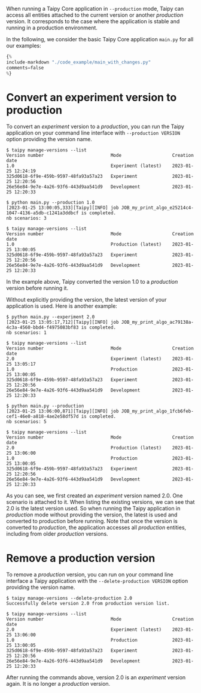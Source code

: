 When running a Taipy Core application in `--production` mode, Taipy can access all entities
attached to the current version or another _production_ version. It corresponds to the case where
the application is stable and running in a production environment.

In the following, we consider the basic Taipy Core application `main.py` for all our examples:
```python linenums="1"
{%
include-markdown "./code_example/main_with_changes.py"
comments=false
%}
```

# Convert an experiment version to production

To convert an _experiment_ version to a _production_, you can run the Taipy application
on your command line interface with `--production VERSION` option providing the version name.

```console
$ taipy manage-versions --list
Version number                         Mode                   Creation date
1.0                                    Experiment (latest)    2023-01-25 12:24:19
325d0618-6f9e-459b-9597-48fa93a57a23   Experiment             2023-01-25 12:20:56
26e56e84-9e7e-4a26-93f6-443d9aa541d9   Development            2023-01-25 12:20:33

$ python main.py --production 1.0
[2023-01-25 13:00:05,333][Taipy][INFO] job JOB_my_print_algo_e25214c4-1047-4136-a5db-c1241a3ddbcf is completed.
nb scenarios: 3

$ taipy manage-versions --list
Version number                         Mode                   Creation date
1.0                                    Production (latest)    2023-01-25 13:00:05
325d0618-6f9e-459b-9597-48fa93a57a23   Experiment             2023-01-25 12:20:56
26e56e84-9e7e-4a26-93f6-443d9aa541d9   Development            2023-01-25 12:20:33
```

In the example above, Taipy converted the version 1.0 to a _production_ version before
running it.

Without explicitly providing the version, the latest version of your application is
used. Here is another example:

```console
$ python main.py --experiment 2.0
[2023-01-25 13:05:17,712][Taipy][INFO] job JOB_my_print_algo_ac79138a-4c3a-4560-bbd4-f4975083bf83 is completed.
nb scenarios: 1

$ taipy manage-versions --list
Version number                         Mode                   Creation date
2.0                                    Experiment (latest)    2023-01-25 13:05:17
1.0                                    Production             2023-01-25 13:00:05
325d0618-6f9e-459b-9597-48fa93a57a23   Experiment             2023-01-25 12:20:56
26e56e84-9e7e-4a26-93f6-443d9aa541d9   Development            2023-01-25 12:20:33

$ python main.py --production
[2023-01-25 13:06:00,871][Taipy][INFO] job JOB_my_print_algo_1fcb6feb-cef1-46e0-a818-4ae2e58df57d is completed.
nb scenarios: 5

$ taipy manage-versions --list
Version number                         Mode                   Creation date
2.0                                    Production (latest)    2023-01-25 13:06:00
1.0                                    Production             2023-01-25 13:00:05
325d0618-6f9e-459b-9597-48fa93a57a23   Experiment             2023-01-25 12:20:56
26e56e84-9e7e-4a26-93f6-443d9aa541d9   Development            2023-01-25 12:20:33
```

As you can see, we first created an _experiment_ version named 2.0. One scenario is
attached to it. When listing the existing versions, we can see that 2.0 is the latest
version used. So when running the Taipy application in _production_ mode without
providing the version, the latest is used and converted to production before running.
Note that once the version is converted to _production_, the application accesses all
_production_ entities, including from older _production_ versions.


# Remove a production version

To remove a _production_ version, you can run on your command line interface a Taipy
application with the `--delete-production VERSION` option providing the version
name.

```console
$ taipy manage-versions --delete-production 2.0
Successfully delete version 2.0 from production version list.

$ taipy manage-versions --list
Version number                         Mode                   Creation date
2.0                                    Experiment (latest)    2023-01-25 13:06:00
1.0                                    Production             2023-01-25 13:00:05
325d0618-6f9e-459b-9597-48fa93a57a23   Experiment             2023-01-25 12:20:56
26e56e84-9e7e-4a26-93f6-443d9aa541d9   Development            2023-01-25 12:20:33
```

After running the commands above, version 2.0 is an _experiment_ version again. It
is no longer a _production_ version.
